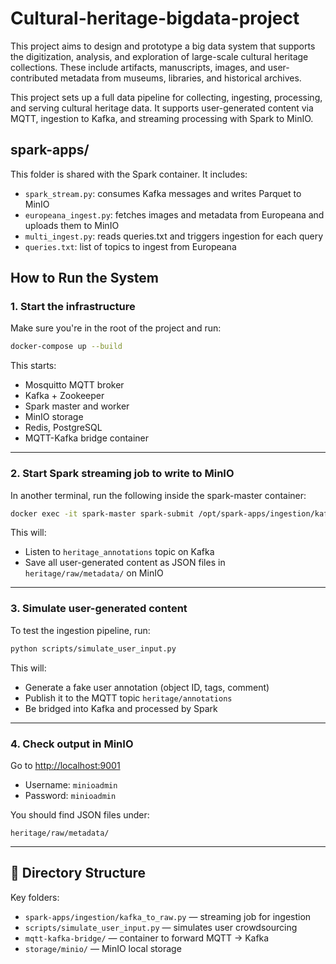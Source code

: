 # Cultural-heritage-bigdata-project

This project aims to design and prototype a big data system that supports the digitization, analysis, and exploration of large-scale cultural heritage collections. These include artifacts, manuscripts, images, and user-contributed metadata from museums, libraries, and historical archives.

This project sets up a full data pipeline for collecting, ingesting, processing, and serving cultural heritage data. It supports user-generated content via MQTT, ingestion to Kafka, and streaming processing with Spark to MinIO.

## spark-apps/

This folder is shared with the Spark container. It includes:

- `spark_stream.py`: consumes Kafka messages and writes Parquet to MinIO
- `europeana_ingest.py`: fetches images and metadata from Europeana and uploads them to MinIO
- `multi_ingest.py`: reads queries.txt and triggers ingestion for each query
- `queries.txt`: list of topics to ingest from Europeana



##  How to Run the System

### 1. Start the infrastructure
Make sure you're in the root of the project and run:

```bash
docker-compose up --build
```

This starts:
- Mosquitto MQTT broker
- Kafka + Zookeeper
- Spark master and worker
- MinIO storage
- Redis, PostgreSQL
- MQTT-Kafka bridge container

---

### 2. Start Spark streaming job to write to MinIO

In another terminal, run the following inside the spark-master container:

```bash
docker exec -it spark-master spark-submit /opt/spark-apps/ingestion/kafka_to_raw.py
```

This will:
- Listen to `heritage_annotations` topic on Kafka
- Save all user-generated content as JSON files in `heritage/raw/metadata/` on MinIO

---

### 3. Simulate user-generated content

To test the ingestion pipeline, run:

```bash
python scripts/simulate_user_input.py
```

This will:
- Generate a fake user annotation (object ID, tags, comment)
- Publish it to the MQTT topic `heritage/annotations`
- Be bridged into Kafka and processed by Spark

---

### 4. Check output in MinIO

Go to [http://localhost:9001](http://localhost:9001)

- Username: `minioadmin`
- Password: `minioadmin`

You should find JSON files under:
```
heritage/raw/metadata/
```

---

## 📂 Directory Structure

Key folders:

- `spark-apps/ingestion/kafka_to_raw.py` — streaming job for ingestion
- `scripts/simulate_user_input.py` — simulates user crowdsourcing
- `mqtt-kafka-bridge/` — container to forward MQTT → Kafka
- `storage/minio/` — MinIO local storage

